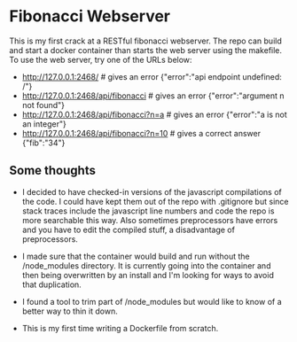 # Fibonacci Webserver

This is my first crack at a RESTful fibonacci webserver.  The repo can build and start a docker container than starts the web server using the makefile.  To use the web server, try one of the URLs below:

* http://127.0.0.1:2468/                    # gives an error {"error":"api endpoint undefined: /"}
* http://127.0.0.1:2468/api/fibonacci       # gives an error {"error":"argument n not found"}
* http://127.0.0.1:2468/api/fibonacci?n=a   # gives an error {"error":"a is not an integer"}
* http://127.0.0.1:2468/api/fibonacci?n=10  # gives a correct answer {"fib":"34"}

## Some thoughts

* I decided to have checked-in versions of the javascript compilations of the code.  I could have kept them out of the repo with .gitignore but since stack traces include the javascript line numbers and code the repo is more searchable this way. Also sometimes preprocessors have errors and you have to edit the compiled stuff, a disadvantage of preprocessors.

* I made sure that the container would build and run without the /node_modules directory.  It is currently going into the container and then being overwritten by an install and I'm looking for ways to avoid that duplication.

* I found a tool to trim part of /node_modules but would like to know of a better way to thin it down.

* This is my first time writing a Dockerfile from scratch.
